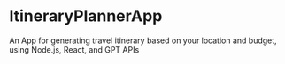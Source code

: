 # ItineraryPlannerApp
An App for generating travel itinerary based on your location and budget, using Node.js, React, and GPT APIs
